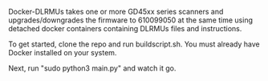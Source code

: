 Docker-DLRMUs takes one or more GD45xx series scanners and upgrades/downgrades the firmware to 610099050 at the same time using detached docker containers containing DLRMUs files and instructions.

To get started, clone the repo and run buildscript.sh. You must already have Docker installed on your system. 

Next, run "sudo python3 main.py" and watch it go. 
